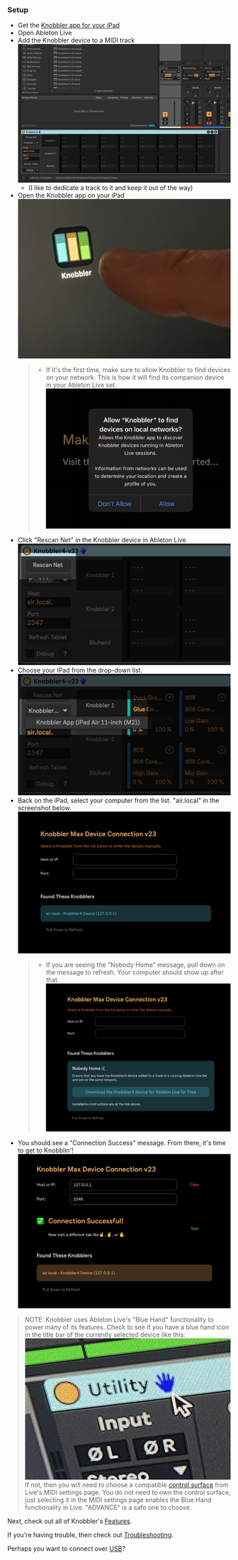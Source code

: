 ### Setup

- Get the [Knobbler app for your iPad](https://apps.apple.com/us/app/knobbler/id6740183923)
- Open Ableton Live
- Add the Knobbler device to a MIDI track
  ![Add Knobbler](images/setup_add_knobbler.png)
  - (I like to dedicate a track to it and keep it out of the way)
- Open the Knobbler app on your iPad
  ![Start the app](images/knobbler-icon-finger.jpg)
    > - If it's the first time, make sure to allow Knobbler to find devices on your network. This is how it will find its companion device in your Ableton Live set.
    ![Allow Permissions](images/ipad_allow_network.jpg)
- Click "Rescan Net" in the Knobbler device in Ableton Live.
  ![Click Rescan Net](images/device-rescan.png)
- Choose your iPad from the drop-down list.
  ![Click Rescan Net](images/device-dropdown.png)
- Back on the iPad, select your computer from the list. "air.local" in the screenshot below.
  ![Setup Page](images/ipad-setup-page.png)
    > - If you are seeing the "Nobody Home" message, pull down on the message to refresh. Your computer should show up after that.
    ![Setup Page](images/ipad-setup-nobody.png)
- You should see a "Connection Success" message. From there, it's time to get to Knobblin'!
  ![Setup Success](images/ipad-setup-success.png)

> NOTE: Knobbler uses Ableton Live's "Blue Hand" functionality to power many of its features. Check to see if you have a blue hand icon in the title bar of the currently selected device like this:
> ![Blue Hand icon](images/blue-hand.png)
> If not, then you will need to choose a compatible [control surface](control-surfaces.md) from Live's MIDI settings page. You do not need to own the control surface, just selecting it in the MIDI settings page enables the Blue Hand functionality in Live. "ADVANCE" is a safe one to choose.

Next, check out all of Knobbler's [Features](./features.md).

If you're having trouble, then check out [Troubleshooting](./troubleshooting.md).

Perhaps you want to connect over [USB](./USB.md)?
